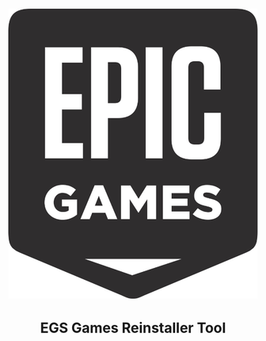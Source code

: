<p align="center">
  <img src="./media/epicgames.svg" />
</p>


<h1 align="center">EGS Games Reinstaller Tool</h1>